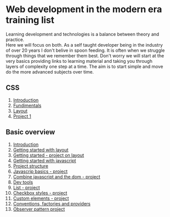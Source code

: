 # Web development in the modern era training list

Learning development and technologies is a balance between theory and practice.  
Here we will focus on both. As a self taught developer being in the industry of over 20 years I don't belive in spoon feeding.
It is often when we struggle through things that we remember them best. Don't worry we will start at the very basics providing links to learning material and taking you through layers of complexity one step at a time. The aim is to start simple and move do the more advanced subjects over time.

## CSS
1. [Introduction](https://github.com/caperaven/training/blob/master/css/01.introduction.md)
1. [Fundimentals](https://github.com/caperaven/training/blob/master/css/02.fundimentals.md)
1. [Layout](https://github.com/caperaven/training/blob/master/css/03.layout.md)
1. [Project 1](https://github.com/caperaven/training/blob/master/css/04.project1.md)

## Basic overview

1. [Introduction](https://github.com/caperaven/training/blob/master/basic/01.introduction.md)
1. [Getting started with layout](https://github.com/caperaven/training/blob/master/basic/02.html.layout.md)
1. [Getting started - project on layout](https://github.com/caperaven/training/blob/master/basic/03.project-layout.md)
1. [Getting started with javascript](https://github.com/caperaven/training/blob/master/basic/04.javascript-getting-started.md)
1. [Project structure](https://github.com/caperaven/training/blob/master/basic/05.project-structure.md)
1. [Javascrip basics - project](https://github.com/caperaven/training/blob/master/basic/06.%20Javascript%20project.md)
1. [Combine javascript and the dom - project](https://github.com/caperaven/training/blob/master/basic/07.Combine%20javascript%20and%20dom%20project.md)
1. [Dev tools](https://github.com/caperaven/training/blob/master/basic/08.dev%20tools.md)
1. [List - project](https://github.com/caperaven/training/blob/master/basic/09.Batch%20dom%20updates%20-%20project.md)
1. [Checkbox styles - project](https://github.com/caperaven/training/blob/master/basic/10.Checkbox%20styles%20-%20project.md)
1. [Custom elements - project](https://github.com/caperaven/training/blob/master/basic/11.Custom%20elements%20-%20project.md)
1. [Conventions, factories and providers](https://github.com/caperaven/training/blob/master/basic/12.%20Conventions%20factories%20and%20providers.md)
1. [Observer pattern project](https://github.com/caperaven/training/blob/master/basic/13.Observers.md)





